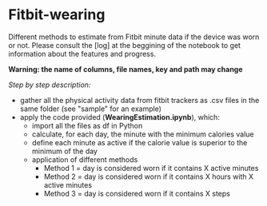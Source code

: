 # Fitbit-wearing

Different methods to estimate from Fitbit minute data if the device was worn or not.
Please consult the [log] at the beggining of the notebook to get information about the features and progress.  

**Warning: the name of columns, file names, key and path may change**

*Step by step description:*
- gather all the physical activity data from fitbit trackers as .csv files in the same folder (see "sample" for an example)
- apply the code provided (**WearingEstimation.ipynb**), which:
    - import all the files as df in Python
    - calculate, for each day, the minute with the minimum calories value
    - define each minute as active if the calorie value is superior to the minimum of the day
    - application of different methods
        - Method 1 = day is considered worn if it contains X active minutes
        - Method 2 = day is considered worn if it contains X hours with X active minutes
        - Method 3 = day is considered worn if it contains X steps
